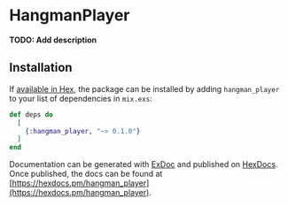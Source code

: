 # HangmanPlayer

**TODO: Add description**

## Installation

If [available in Hex](https://hex.pm/docs/publish), the package can be installed
by adding `hangman_player` to your list of dependencies in `mix.exs`:

```elixir
def deps do
  [
    {:hangman_player, "~> 0.1.0"}
  ]
end
```

Documentation can be generated with [ExDoc](https://github.com/elixir-lang/ex_doc)
and published on [HexDocs](https://hexdocs.pm). Once published, the docs can
be found at [https://hexdocs.pm/hangman_player](https://hexdocs.pm/hangman_player).

